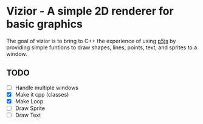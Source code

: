 # Vizior - A simple 2D renderer for basic graphics

The goal of vizior is to bring to C++ the experience of using [p5js](https://p5js.org/) by providing simple funtions to draw shapes, lines, points, text, and sprites to a window.

## TODO

 - [ ] Handle multiple windows
 - [x] Make it cpp  (classes)
 - [x] Make Loop
 - [ ] Draw Sprite
 - [ ] Draw Text